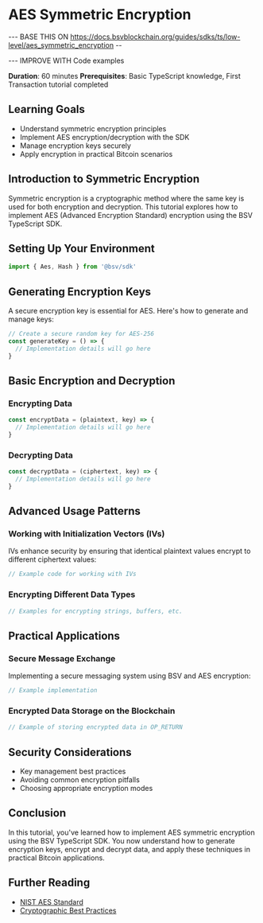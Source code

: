 # AES Symmetric Encryption

--- BASE THIS ON https://docs.bsvblockchain.org/guides/sdks/ts/low-level/aes_symmetric_encryption -- 

--- IMPROVE WITH Code examples

**Duration**: 60 minutes
**Prerequisites**: Basic TypeScript knowledge, First Transaction tutorial completed

## Learning Goals
- Understand symmetric encryption principles
- Implement AES encryption/decryption with the SDK
- Manage encryption keys securely
- Apply encryption in practical Bitcoin scenarios

## Introduction to Symmetric Encryption

Symmetric encryption is a cryptographic method where the same key is used for both encryption and decryption. This tutorial explores how to implement AES (Advanced Encryption Standard) encryption using the BSV TypeScript SDK.

## Setting Up Your Environment

```typescript
import { Aes, Hash } from '@bsv/sdk'
```

## Generating Encryption Keys

A secure encryption key is essential for AES. Here's how to generate and manage keys:

```typescript
// Create a secure random key for AES-256
const generateKey = () => {
  // Implementation details will go here
}
```

## Basic Encryption and Decryption

### Encrypting Data

```typescript
const encryptData = (plaintext, key) => {
  // Implementation details will go here
}
```

### Decrypting Data

```typescript
const decryptData = (ciphertext, key) => {
  // Implementation details will go here
}
```

## Advanced Usage Patterns

### Working with Initialization Vectors (IVs)

IVs enhance security by ensuring that identical plaintext values encrypt to different ciphertext values:

```typescript
// Example code for working with IVs
```

### Encrypting Different Data Types

```typescript
// Examples for encrypting strings, buffers, etc.
```

## Practical Applications

### Secure Message Exchange

Implementing a secure messaging system using BSV and AES encryption:

```typescript
// Example implementation
```

### Encrypted Data Storage on the Blockchain

```typescript
// Example of storing encrypted data in OP_RETURN
```

## Security Considerations

- Key management best practices
- Avoiding common encryption pitfalls
- Choosing appropriate encryption modes

## Conclusion

In this tutorial, you've learned how to implement AES symmetric encryption using the BSV TypeScript SDK. You now understand how to generate encryption keys, encrypt and decrypt data, and apply these techniques in practical Bitcoin applications.

## Further Reading

- [NIST AES Standard](https://nvlpubs.nist.gov/nistpubs/FIPS/NIST.FIPS.197.pdf)
- [Cryptographic Best Practices]()
